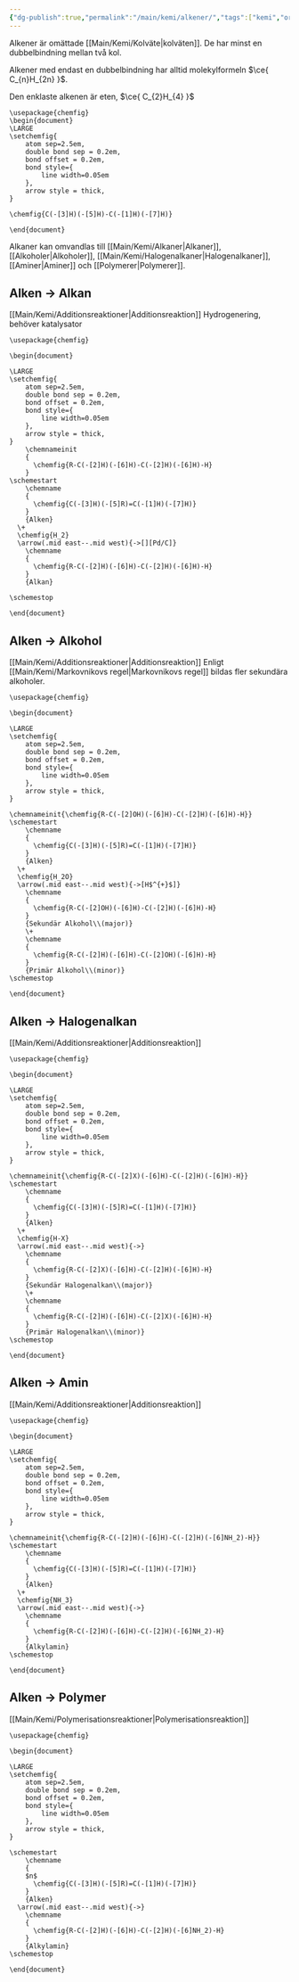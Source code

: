 ```yaml
---
{"dg-publish":true,"permalink":"/main/kemi/alkener/","tags":["kemi","organisk-kemi"]}
---
```


Alkener är omättade [[Main/Kemi/Kolväte\|kolväten]]. De har minst en dubbelbindning mellan två kol.

Alkener med endast en dubbelbindning har alltid molekylformeln $\ce{ C_{n}H_{2n} }$.

Den enklaste alkenen är eten, $\ce{ C_{2}H_{4} }$
```chemfig
\usepackage{chemfig}
\begin{document}
\LARGE
\setchemfig{
	atom sep=2.5em,
	double bond sep = 0.2em,
	bond offset = 0.2em,
	bond style={
		line width=0.05em
	},
	arrow style = thick,
}

\chemfig{C(-[3]H)(-[5]H)-C(-[1]H)(-[7]H)}

\end{document}
```

Alkaner kan omvandlas till [[Main/Kemi/Alkaner\|Alkaner]], [[Alkoholer\|Alkoholer]], [[Main/Kemi/Halogenalkaner\|Halogenalkaner]], [[Aminer\|Aminer]] och [[Polymerer\|Polymerer]].

## Alken → Alkan
[[Main/Kemi/Additionsreaktioner\|Additionsreaktion]]
Hydrogenering, behöver katalysator

```chemfig
\usepackage{chemfig}

\begin{document}

\LARGE
\setchemfig{
	atom sep=2.5em,
	double bond sep = 0.2em,
	bond offset = 0.2em,
	bond style={
		line width=0.05em
	},
	arrow style = thick,
}
    \chemnameinit
    {
      \chemfig{R-C(-[2]H)(-[6]H)-C(-[2]H)(-[6]H)-H}
    }
\schemestart
    \chemname
    {
      \chemfig{C(-[3]H)(-[5]R)=C(-[1]H)(-[7]H)}
    }
    {Alken}
  \+
  \chemfig{H_2}
  \arrow(.mid east--.mid west){->[][Pd/C]}
    \chemname
    {
      \chemfig{R-C(-[2]H)(-[6]H)-C(-[2]H)(-[6]H)-H}
    }
    {Alkan}

\schemestop

\end{document}
```

## Alken → Alkohol
[[Main/Kemi/Additionsreaktioner\|Additionsreaktion]]
Enligt [[Main/Kemi/Markovnikovs regel\|Markovnikovs regel]] bildas fler sekundära alkoholer.

```chemfig
\usepackage{chemfig}

\begin{document}

\LARGE
\setchemfig{
	atom sep=2.5em,
	double bond sep = 0.2em,
	bond offset = 0.2em,
	bond style={
		line width=0.05em
	},
	arrow style = thick,
}

\chemnameinit{\chemfig{R-C(-[2]OH)(-[6]H)-C(-[2]H)(-[6]H)-H}}
\schemestart
    \chemname
    {
      \chemfig{C(-[3]H)(-[5]R)=C(-[1]H)(-[7]H)}
    }
    {Alken}
  \+
  \chemfig{H_2O}
  \arrow(.mid east--.mid west){->[H$^{+}$]}
    \chemname
    {
      \chemfig{R-C(-[2]OH)(-[6]H)-C(-[2]H)(-[6]H)-H}
    }
    {Sekundär Alkohol\\(major)}
    \+
    \chemname
    {
      \chemfig{R-C(-[2]H)(-[6]H)-C(-[2]OH)(-[6]H)-H}
    }
    {Primär Alkohol\\(minor)}
\schemestop

\end{document}
```
## Alken → Halogenalkan
[[Main/Kemi/Additionsreaktioner\|Additionsreaktion]]

```chemfig
\usepackage{chemfig}

\begin{document}

\LARGE
\setchemfig{
	atom sep=2.5em,
	double bond sep = 0.2em,
	bond offset = 0.2em,
	bond style={
		line width=0.05em
	},
	arrow style = thick,
}

\chemnameinit{\chemfig{R-C(-[2]X)(-[6]H)-C(-[2]H)(-[6]H)-H}}
\schemestart
    \chemname
    {
      \chemfig{C(-[3]H)(-[5]R)=C(-[1]H)(-[7]H)}
    }
    {Alken}
  \+
  \chemfig{H-X}
  \arrow(.mid east--.mid west){->}
    \chemname
    {
      \chemfig{R-C(-[2]X)(-[6]H)-C(-[2]H)(-[6]H)-H}
    }
    {Sekundär Halogenalkan\\(major)}
    \+
    \chemname
    {
      \chemfig{R-C(-[2]H)(-[6]H)-C(-[2]X)(-[6]H)-H}
    }
    {Primär Halogenalkan\\(minor)}
\schemestop

\end{document}
```
## Alken → Amin
[[Main/Kemi/Additionsreaktioner\|Additionsreaktion]]

```chemfig
\usepackage{chemfig}

\begin{document}

\LARGE
\setchemfig{
	atom sep=2.5em,
	double bond sep = 0.2em,
	bond offset = 0.2em,
	bond style={
		line width=0.05em
	},
	arrow style = thick,
}

\chemnameinit{\chemfig{R-C(-[2]H)(-[6]H)-C(-[2]H)(-[6]NH_2)-H}}
\schemestart
    \chemname
    {
      \chemfig{C(-[3]H)(-[5]R)=C(-[1]H)(-[7]H)}
    }
    {Alken}
  \+
  \chemfig{NH_3}
  \arrow(.mid east--.mid west){->}
    \chemname
    {
      \chemfig{R-C(-[2]H)(-[6]H)-C(-[2]H)(-[6]NH_2)-H}
    }
    {Alkylamin}
\schemestop

\end{document}
```

## Alken → Polymer
[[Main/Kemi/Polymerisationsreaktioner\|Polymerisationsreaktion]]


```chemfig
\usepackage{chemfig}

\begin{document}

\LARGE
\setchemfig{
	atom sep=2.5em,
	double bond sep = 0.2em,
	bond offset = 0.2em,
	bond style={
		line width=0.05em
	},
	arrow style = thick,
}

\schemestart
    \chemname
    {
    $n$
      \chemfig{C(-[3]H)(-[5]R)=C(-[1]H)(-[7]H)}
    }
    {Alken}
  \arrow(.mid east--.mid west){->}
    \chemname
    {
      \chemfig{R-C(-[2]H)(-[6]H)-C(-[2]H)(-[6]NH_2)-H}
    }
    {Alkylamin}
\schemestop

\end{document}
```
